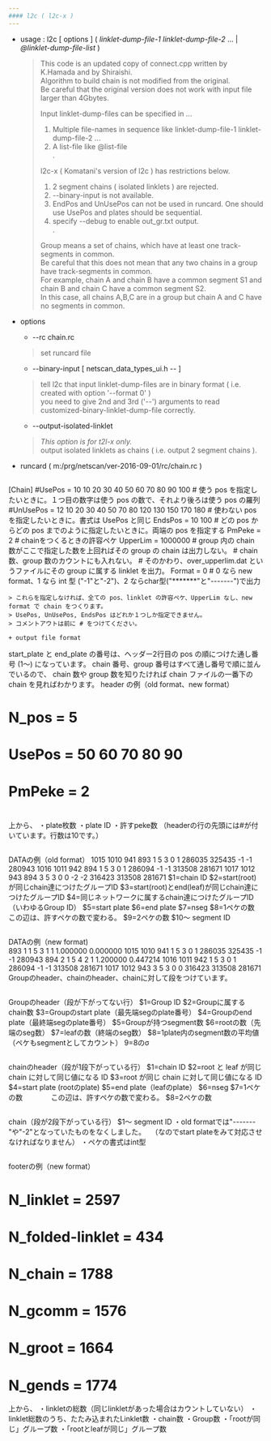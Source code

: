 ```yaml
---
#### l2c ( l2c-x )
---
```


+ usage : l2c [ options ] ( *linklet-dump-file-1* *linklet-dump-file-2* ... | *@linklet-dump-file-list* )

  > This code is an updated copy of connect.cpp written by K.Hamada and by Shiraishi.  
  > Algorithm to build chain is not modified from the original.  
  > Be careful that the original version does not work with input file larger than 4Gbytes.  
  >  
  > Input linklet-dump-files can be specified in ...  
  > 1. Multiple file-names in sequence like linklet-dump-file-1 linklet-dump-file-2 ...  
  > 1. A list-file like @list-file  
  > .
  >  
  > l2c-x ( Komatani's version of l2c ) has restrictions below.  
  > 1. 2 segment chains ( isolated linklets ) are rejected.  
  > 2. --binary-input is not available.
  > 3. EndPos and UnUsePos can not be used in runcard. One should use UsePos and plates should be sequential.
  > 4. specify --debug to enable out_gr.txt output.  
  > .
  >  
  > Group means a set of chains, which have at least one track-segments in common.  
  > Be careful that this does not mean that any two chains in a group have track-segments in common.  
  > For example, chain A and chain B have a common segment S1 and chain B and chain C have a common segment S2.  
  > In this case, all chains A,B,C are in a group but chain A and C have no segments in common.  
  >  

+ options
  - --rc chain.rc
  > set runcard file  

  - --binary-input [ netscan_data_types_ui.h -- ]
  > tell l2c that input linklet-dump-files are in binary format ( i.e. created with option '--format 0' )  
  > you need to give 2nd and 3rd ('--') arguments to read customized-binary-linklet-dump-file correctly.  

  - --output-isolated-linklet
  > *This option is for t2l-x only.*  
  > output isolated linklets as chains ( i.e. output 2 segment chains ).  

+ runcard ( m:/prg/netscan/ver-2016-09-01/rc/chain.rc )
  ```
[Chain]
#UsePos = 10	10 20 30 40 50 60 70 80 90 100
	# 使う pos を指定したいときに。１つ目の数字は使う pos の数で、それより後ろは使う pos の羅列
#UnUsePos = 12	10 20 30 40 50 70 80 120 130 150 170 180
	# 使わない pos を指定したいときに。書式は UsePos と同じ
EndsPos = 10 100
	# どの pos からどの pos までのように指定したいときに。両端の pos を指定する
PmPeke = 2  # chainをつくるときの許容ペケ
UpperLim = 1000000
	# group 内の chain 数がここで指定した数を上回ればその group の chain は出力しない。
	# chain 数、group 数のカウントにも入れない。
	# そのかわり、over_upperlim.dat というファイルにその group に属する linklet を出力。
Format = 0
	# 0 なら new format、1 なら int 型 ("-1"と"-2")、2 ならchar型("*******"と"-------")で出力
  ```
  > これらを指定しなければ、全ての pos、linklet の許容ペケ、UpperLim なし、new format で chain をつくります。  
  > UsePos, UnUsePos, EndsPos はどれか１つしか指定できません。  
  > コメントアウトは前に # をつけてください。  

+ output file format

  ```
start_plate と end_plate の番号は、ヘッダー2行目の pos の順につけた通し番号 (1～) になっています。
chain 番号、group 番号はすべて通し番号で順に並んでいるので、
chain 数や group 数を知りたければ chain ファイルの一番下の chain を見ればわかります。 
header の例（old format、new format）  
#	N_pos = 5
#	UsePos = 50 60 70 80 90
#	PmPeke = 2
#
上から、
・plate枚数
・plate ID
・許すpeke数
（headerの行の先頭には#が付いています。行数は10です。）
  ```

  ```
DATAの例（old format） 
     1015       1010        941        893   1   5   3   0   1     286035     325435         -1         -1     280943
     1016       1011        942        894   1   5   3   0   1     286094         -1         -1     313508     281671
     1017       1012        943        894   3   5   3   0   0         -2         -2     316423     313508     281671
$1=chain ID
$2=start(root)が同じchain達につけたグループID
$3=start(root)とend(leaf)が同じchain達につけたグループID
$4=同じネットワークに属するchain達につけたグループID（いわゆるGroup ID）
$5=start plate
$6=end plate
$7=nseg
$8=1ペケの数　　　　この辺は、許すペケの数で変わる。
$9=2ペケの数
$10～ segment ID 
  ```

  ```
DATAの例（new format)  
893	1	1	5	3	1	1	1.000000	0.000000
	1015	1010	941	1	5	3	0	1
		286035	325435	-1	-1	280943
894	2	1	5	4	2	1	1.200000	0.447214
 	1016	1011	942	1	5	3	0	1
		286094	-1	-1	313508	281671
  	1017	1012	943	3	5	3	0	0
		316423	313508	281671
Groupのheader、chainのheader、chainに対して段をつけています。
  ```
  ```
Groupのheader（段が下がってない行）
$1=Group ID
$2=Groupに属するchain数
$3=Groupのstart plate（最先端segのplate番号）
$4=Groupのend plate（最終端segのplate番号）
$5=Groupが持つsegment数
$6=rootの数（先端のseg数）
$7=leafの数（終端のseg数）
$8=1plate内のsegment数の平均値（ペケもsegmentとしてカウント）
$9=$8のσ
  ```

  ```
chainのheader（段が1段下がっている行）
$1=chain ID
$2=root と leaf が同じ chain に対して同じ値になる ID
$3=root が同じ chain に対して同じ値になる ID
$4=start plate (rootのplate)
$5=end plate（leafのplate）
$6=nseg
$7=1ペケの数　　　　この辺は、許すペケの数で変わる。
$8=2ペケの数
  ```

  ```
chain（段が2段下がっている行）
$1～ segment ID
・old formatでは"-------"や"-2"となっていたものをなくしました。
　（なのでstart plateをみて対応させなければなりません）
・ペケの書式はint型
  ```

  ```
footerの例（new format） 
#	N_linklet = 2597
#	N_folded-linklet = 434
#	N_chain = 1788
#	N_gcomm = 1576
#	N_groot = 1664
#	N_gends = 1774
上から、
・linkletの総数（同じlinkletがあった場合はカウントしていない）
・linklet総数のうち、たたみ込まれたLinklet数
・chain数
・Group数
・「rootが同じ」グループ数
・「rootとleafが同じ」グループ数
  ```
